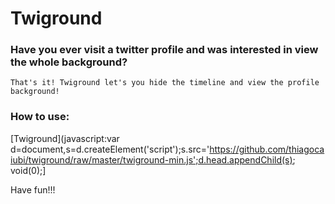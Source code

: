 # Twiground

### Have you ever visit a twitter profile and was interested in view the whole background?
	That's it! Twiground let's you hide the timeline and view the profile background!

### How to use:
[Twiground](javascript:var d=document,s=d.createElement('script');s.src='https://github.com/thiagocaiubi/twiground/raw/master/twiground-min.js';d.head.appendChild(s); void(0);]

Have fun!!!
